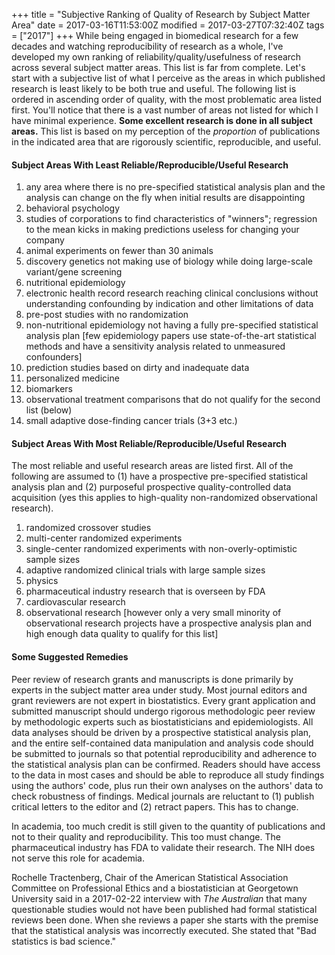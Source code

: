 +++
title = "Subjective Ranking of Quality of Research by Subject Matter Area"
date = 2017-03-16T11:53:00Z
modified = 2017-03-27T07:32:40Z
tags = ["2017"]
+++
While being engaged in biomedical research for a few decades and watching
reproducibility of research as a whole, I've developed my own ranking of
reliability/quality/usefulness of research across several subject matter
areas.  This list is far from complete.  Let's start with a subjective
list of what I perceive as the areas in which published research is
least likely to be both true and useful.  The following list is ordered
in ascending order of quality, with the most problematic area listed
first. You'll notice that there is a vast number of areas not listed for
which I have minimal experience.
**Some excellent research is done in all subject
areas.**  This list is based on my perception of the *proportion* of
publications in the indicated area that are rigorously scientific,
reproducible, and useful.

#### Subject Areas With Least Reliable/Reproducible/Useful Research

1.  any area where there is no pre-specified statistical analysis plan
    and the analysis can change on the fly when initial results are
    disappointing
2.  behavioral psychology
3.  studies of corporations to find characteristics of "winners";
    regression to the mean kicks in making predictions useless for
    changing your company
4.  animal experiments on fewer than 30 animals
5.  discovery genetics not making use of biology while doing
    large-scale variant/gene screening
6.  nutritional epidemiology
7.  electronic health record research reaching clinical conclusions
    without understanding confounding by indication and other
    limitations of data
8.  pre-post studies with no randomization
9.  non-nutritional epidemiology not having a fully pre-specified
    statistical analysis plan [few epidemiology
    papers use state-of-the-art statistical methods and have a
    sensitivity analysis related to unmeasured
    confounders]
10. prediction studies based on dirty and inadequate data
11. personalized medicine
12. biomarkers
13. observational treatment comparisons that do not qualify for the
    second list (below)
14. small adaptive dose-finding cancer trials (3+3 etc.)

#### Subject Areas With Most Reliable/Reproducible/Useful Research

The most reliable and useful research areas are listed first.  All of
the following are assumed to (1) have a prospective pre-specified
statistical analysis plan and (2) purposeful prospective
quality-controlled data acquisition (yes this applies to high-quality
non-randomized observational research).

1.  randomized crossover studies
2.  multi-center randomized experiments
3.  single-center randomized experiments with non-overly-optimistic
    sample sizes
4.  adaptive randomized clinical trials with large sample sizes
5.  physics
6.  pharmaceutical industry research that is overseen by
    FDA
7.  cardiovascular research
8.  observational research [however only a very small minority of
    observational research projects have a prospective analysis plan and
    high enough data quality to qualify for this
    list]

#### Some Suggested Remedies

Peer review of research grants and manuscripts is done primarily by
experts in the subject matter area under study.  Most journal editors
and grant reviewers are not expert in biostatistics.  Every grant
application and submitted manuscript should undergo rigorous
methodologic peer review by methodologic experts such as
biostatisticians and epidemiologists.  All data analyses should be
driven by a prospective statistical analysis plan, and the entire
self-contained data manipulation and analysis code should be submitted
to journals so that potential reproducibility and adherence to the
statistical analysis plan can be confirmed.  Readers should have access
to the data in most cases and should be able to reproduce all study
findings using the authors' code, plus run their own analyses on the
authors' data to check robustness of findings.  Medical journals are reluctant to (1) publish critical letters to the editor and (2) retract papers.  This has to change.

In academia, too much credit is still given to
the quantity of publications and not to their quality and
reproducibility.  This too must change.  The pharmaceutical industry has
FDA to validate their research.  The NIH does not serve this role for
academia.

Rochelle Tractenberg, Chair of the American
Statistical Association Committee on Professional Ethics and a
biostatistician at Georgetown University said in a 2017-02-22 interview
with *The Australian* that many questionable studies would not have been
published had formal statistical reviews been done.  When she reviews a
paper she starts with the premise that the statistical analysis was
incorrectly executed.  She stated that "Bad statistics is bad
science."

